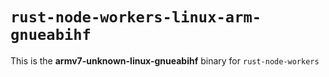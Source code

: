 # `rust-node-workers-linux-arm-gnueabihf`

This is the **armv7-unknown-linux-gnueabihf** binary for `rust-node-workers`
